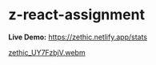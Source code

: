 # z-react-assignment

**Live Demo:** https://zethic.netlify.app/stats

[zethic_UY7FzbjV.webm](https://user-images.githubusercontent.com/104677763/229624702-c5e40b32-8c04-444e-aee8-090c542dffdd.webm)
